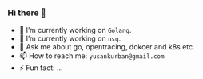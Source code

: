 ### Hi there 👋

<!--
**yusank/yusank** is a ✨ _special_ ✨ repository because its `README.md` (this file) appears on your GitHub profile.

Here are some ideas to get you started:
-->

- 🔭 I’m currently working on `Golang`.
- 🌱 I’m currently working on `nsq`.
- 💬 Ask me about go, opentracing, dokcer and k8s etc.
- 📫 How to reach me: `yusankurban@gmail.com`
- ⚡ Fun fact: ...
